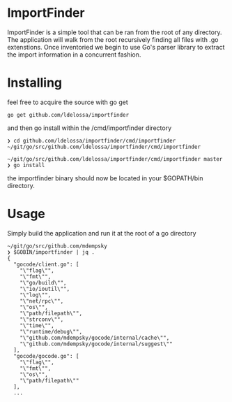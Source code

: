 # ImportFinder

ImportFinder is a simple tool that can be ran from the root of any directory. The application will walk from the root recursively finding all files with .go extenstions.
Once inventoried we begin to use Go's parser library to extract the import information in a concurrent fashion. 

# Installing
feel free to acquire the source with go get
```
go get github.com/ldelossa/importfinder
```
and then go install within the /cmd/importfinder directory
```
❯ cd github.com/ldelossa/importfinder/cmd/importfinder
~/git/go/src/github.com/ldelossa/importfinder/cmd/importfinder

~/git/go/src/github.com/ldelossa/importfinder/cmd/importfinder master
❯ go install
```
the importfinder binary should now be located in your $GOPATH/bin directory.

# Usage

Simply build the application and run it at the root of a go directory

```
~/git/go/src/github.com/mdempsky
❯ $GOBIN/importfinder | jq .
{
  "gocode/client.go": [
    "\"flag\"",
    "\"fmt\"",
    "\"go/build\"",
    "\"io/ioutil\"",
    "\"log\"",
    "\"net/rpc\"",
    "\"os\"",
    "\"path/filepath\"",
    "\"strconv\"",
    "\"time\"",
    "\"runtime/debug\"",
    "\"github.com/mdempsky/gocode/internal/cache\"",
    "\"github.com/mdempsky/gocode/internal/suggest\""
  ],
  "gocode/gocode.go": [
    "\"flag\"",
    "\"fmt\"",
    "\"os\"",
    "\"path/filepath\""
  ],
  ...

```

